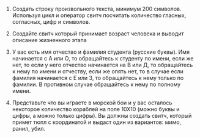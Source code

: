 1. Создать строку произвольного текста, минимум 200 символов. Используя цикл и оператор свитч посчитать количество гласных, согласных, цифр и символов.

2. Создайте свитч который принимает возраст человека и выводит описание жизненного этапа

3. У вас есть имя отчество и фамилия студента (русские буквы). Имя начинается с А или О, то обращайтесь к студенту по имени, если же нет, то если у него отчество начинается на В или Д, то обращайтесь к нему по имени и отчеству, если же опять нет, то в случае если фамилия начинается с Е или З, то обращайтесь к нему только по фамилии. В противном случае обращайтесь к нему по полному имени. 

4. Представьте что вы играете в морской бои и у вас осталось некоторое количество кораблей на поле 10Х10 (можно буквы и цифры, а можно только цифры). Вы должны создать свитч, который примет тюпл с координатой и выдаст один из вариантов: мимо, ранил, убил.